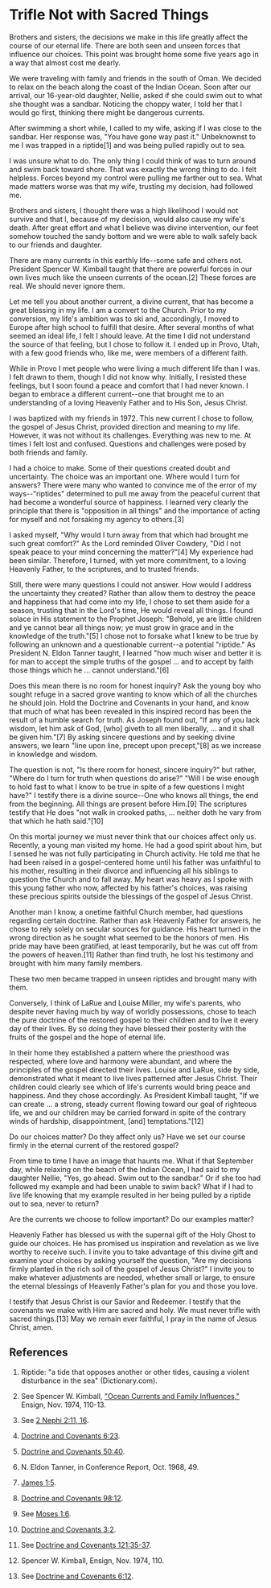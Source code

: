 # Trifle Not with Sacred Things

Brothers and sisters, the decisions we make in this life greatly affect the
course of our eternal life. There are both seen and unseen forces that
influence our choices. This point was brought home some five years ago in a
way that almost cost me dearly.

We were traveling with family and friends in the south of Oman. We decided to
relax on the beach along the coast of the Indian Ocean. Soon after our
arrival, our 16-year-old daughter, Nellie, asked if she could swim out to what
she thought was a sandbar. Noticing the choppy water, I told her that I would
go first, thinking there might be dangerous currents.

After swimming a short while, I called to my wife, asking if I was close to
the sandbar. Her response was, "You have gone way past it." Unbeknownst to me
I was trapped in a riptide[1] and was being pulled rapidly out to sea.

I was unsure what to do. The only thing I could think of was to turn around
and swim back toward shore. That was exactly the wrong thing to do. I felt
helpless. Forces beyond my control were pulling me farther out to sea. What
made matters worse was that my wife, trusting my decision, had followed me.

Brothers and sisters, I thought there was a high likelihood I would not
survive and that I, because of my decision, would also cause my wife's death.
After great effort and what I believe was divine intervention, our feet
somehow touched the sandy bottom and we were able to walk safely back to our
friends and daughter.

There are many currents in this earthly life--some safe and others not.
President Spencer W. Kimball taught that there are powerful forces in our own
lives much like the unseen currents of the ocean.[2] These forces are real. We
should never ignore them.

Let me tell you about another current, a divine current, that has become a
great blessing in my life. I am a convert to the Church. Prior to my
conversion, my life's ambition was to ski and, accordingly, I moved to Europe
after high school to fulfill that desire. After several months of what seemed
an ideal life, I felt I should leave. At the time I did not understand the
source of that feeling, but I chose to follow it. I ended up in Provo, Utah,
with a few good friends who, like me, were members of a different faith.

While in Provo I met people who were living a much different life than I was.
I felt drawn to them, though I did not know why. Initially, I resisted these
feelings, but I soon found a peace and comfort that I had never known. I began
to embrace a different current--one that brought me to an understanding of a
loving Heavenly Father and to His Son, Jesus Christ.

I was baptized with my friends in 1972. This new current I chose to follow,
the gospel of Jesus Christ, provided direction and meaning to my life.
However, it was not without its challenges. Everything was new to me. At times
I felt lost and confused. Questions and challenges were posed by both friends
and family.

I had a choice to make. Some of their questions created doubt and uncertainty.
The choice was an important one. Where would I turn for answers? There were
many who wanted to convince me of the error of my ways--"riptides" determined
to pull me away from the peaceful current that had become a wonderful source
of happiness. I learned very clearly the principle that there is "opposition
in all things" and the importance of acting for myself and not forsaking my
agency to others.[3]

I asked myself, "Why would I turn away from that which had brought me such
great comfort?" As the Lord reminded Oliver Cowdery, "Did I not speak peace to
your mind concerning the matter?"[4] My experience had been similar.
Therefore, I turned, with yet more commitment, to a loving Heavenly Father, to
the scriptures, and to trusted friends.

Still, there were many questions I could not answer. How would I address the
uncertainty they created? Rather than allow them to destroy the peace and
happiness that had come into my life, I chose to set them aside for a season,
trusting that in the Lord's time, He would reveal all things. I found solace
in His statement to the Prophet Joseph: "Behold, ye are little children and ye
cannot bear all things now; ye must grow in grace and in the knowledge of the
truth."[5] I chose not to forsake what I knew to be true by following an
unknown and a questionable current--a potential "riptide." As President N.
Eldon Tanner taught, I learned "how much wiser and better it is for man to
accept the simple truths of the gospel ... and to accept by faith those things
which he ... cannot understand."[6]

Does this mean there is no room for honest inquiry? Ask the young boy who
sought refuge in a sacred grove wanting to know which of all the churches he
should join. Hold the Doctrine and Covenants in your hand, and know that much
of what has been revealed in this inspired record has been the result of a
humble search for truth. As Joseph found out, "If any of you lack wisdom, let
him ask of God, [who] giveth to all men liberally, ... and it shall be given
him."[7] By asking sincere questions and by seeking divine answers, we learn
"line upon line, precept upon precept,"[8] as we increase in knowledge and
wisdom.

The question is not, "Is there room for honest, sincere inquiry?" but rather,
"Where do I turn for truth when questions do arise?" "Will I be wise enough to
hold fast to what I know to be true in spite of a few questions I might have?"
I testify there is a divine source--One who knows all things, the end from the
beginning. All things are present before Him.[9] The scriptures testify that
He does "not walk in crooked paths, ... neither doth he vary from that which he
hath said."[10]

On this mortal journey we must never think that our choices affect only us.
Recently, a young man visited my home. He had a good spirit about him, but I
sensed he was not fully participating in Church activity. He told me that he
had been raised in a gospel-centered home until his father was unfaithful to
his mother, resulting in their divorce and influencing all his siblings to
question the Church and to fall away. My heart was heavy as I spoke with this
young father who now, affected by his father's choices, was raising these
precious spirits outside the blessings of the gospel of Jesus Christ.

Another man I know, a onetime faithful Church member, had questions regarding
certain doctrine. Rather than ask Heavenly Father for answers, he chose to
rely solely on secular sources for guidance. His heart turned in the wrong
direction as he sought what seemed to be the honors of men. His pride may have
been gratified, at least temporarily, but he was cut off from the powers of
heaven.[11] Rather than find truth, he lost his testimony and brought with him
many family members.

These two men became trapped in unseen riptides and brought many with them.

Conversely, I think of LaRue and Louise Miller, my wife's parents, who despite
never having much by way of worldly possessions, chose to teach the pure
doctrine of the restored gospel to their children and to live it every day of
their lives. By so doing they have blessed their posterity with the fruits of
the gospel and the hope of eternal life.

In their home they established a pattern where the priesthood was respected,
where love and harmony were abundant, and where the principles of the gospel
directed their lives. Louise and LaRue, side by side, demonstrated what it
meant to live lives patterned after Jesus Christ. Their children could clearly
see which of life's currents would bring peace and happiness. And they chose
accordingly. As President Kimball taught, "If we can create ... a strong, steady
current flowing toward our goal of righteous life, we and our children may be
carried forward in spite of the contrary winds of hardship, disappointment,
[and] temptations."[12]

Do our choices matter? Do they affect only us? Have we set our course firmly
in the eternal current of the restored gospel?

From time to time I have an image that haunts me. What if that September day,
while relaxing on the beach of the Indian Ocean, I had said to my daughter
Nellie, "Yes, go ahead. Swim out to the sandbar." Or if she too had followed
my example and had been unable to swim back? What if I had to live life
knowing that my example resulted in her being pulled by a riptide out to sea,
never to return?

Are the currents we choose to follow important? Do our examples matter?

Heavenly Father has blessed us with the supernal gift of the Holy Ghost to
guide our choices. He has promised us inspiration and revelation as we live
worthy to receive such. I invite you to take advantage of this divine gift and
examine your choices by asking yourself the question, "Are my decisions firmly
planted in the rich soil of the gospel of Jesus Christ?" I invite you to make
whatever adjustments are needed, whether small or large, to ensure the eternal
blessings of Heavenly Father's plan for you and those you love.

I testify that Jesus Christ is our Savior and Redeemer. I testify that the
covenants we make with Him are sacred and holy. We must never trifle with
sacred things.[13] May we remain ever faithful, I pray in the name of Jesus
Christ, amen.

## References

  1. Riptide: "a tide that opposes another or other tides, causing a violent disturbance in the sea" (Dictionary.com).

  2. See Spencer W. Kimball, ["Ocean Currents and Family Influences,"](https://www.lds.org/ensign/1974/11/ocean-currents-and-family-influences.p1?lang=eng) Ensign, Nov. 1974, 110-13.

  3. See [2 Nephi 2:11, 16](https://www.lds.org/scriptures/bofm/2-ne/2.11%2C16?lang=eng#10).

  4. [Doctrine and Covenants 6:23](https://www.lds.org/scriptures/dc-testament/dc/6.23?lang=eng#22).

  5. [Doctrine and Covenants 50:40](https://www.lds.org/scriptures/dc-testament/dc/50.40?lang=eng#39).

  6. N. Eldon Tanner, in Conference Report, Oct. 1968, 49.

  7. [James 1:5](https://www.lds.org/scriptures/nt/james/1.5?lang=eng#4).

  8. [Doctrine and Covenants 98:12](https://www.lds.org/scriptures/dc-testament/dc/98.12?lang=eng#11).

  9. See [Moses 1:6](https://www.lds.org/scriptures/pgp/moses/1.6?lang=eng#5).

  10. [Doctrine and Covenants 3:2](https://www.lds.org/scriptures/dc-testament/dc/3.2?lang=eng#1).

  11. See [Doctrine and Covenants 121:35-37](https://www.lds.org/scriptures/dc-testament/dc/121.35-37?lang=eng#34).

  12. Spencer W. Kimball, Ensign, Nov. 1974, 110.

  13. See [Doctrine and Covenants 6:12](https://www.lds.org/scriptures/dc-testament/dc/6.12?lang=eng#11).

